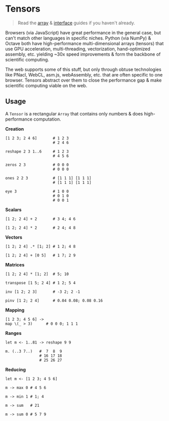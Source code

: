 # Tensors

> Read the [array](./1_types.md#arrays) & [interface](./3_interfaces.md) guides if you haven't already.

Browsers (via JavaScript) have great performance in the general case, but can't match other languages in specific niches. Python (via NumPy) & Octave both have high-performance multi-dimensional arrays (tensors) that use GPU acceleration, multi-threading, vectorization, hand-optimized assembly, etc. yielding ~30x speed improvements & form the backbone of scientific computing.

The web supports some of this stuff, but only through obtuse technologies like PNacl, WebCL, asm.js, webAssembly, etc. that are often specific to one browser. Tensors abstract over them to close the performance gap & make scientific computing viable on the web.

## Usage

A `Tensor` is a rectangular `Array` that contains only numbers & does high-performance computation.

**Creation**

```fl
[1 2 3; 2 4 6]       # 1 2 3
                     # 2 4 6

reshape 2 3 1..6     # 1 2 3
                     # 4 5 6

zeros 2 3            # 0 0 0
                     # 0 0 0

ones 2 2 3           # [1 1 1] [1 1 1]
                     # [1 1 1] [1 1 1]

eye 3                # 1 0 0
                     # 0 1 0
                     # 0 0 1
```

**Scalars**

```fl
[1 2; 2 4] + 2       # 3 4; 4 6

[1 2; 2 4] * 2       # 2 4; 4 8
```

**Vectors**

```fl
[1 2; 2 4] .* [1; 2] # 1 2; 4 8

[1 2; 2 4] + [0 5]   # 1 7; 2 9
```

**Matrices**

```fl
[1 2; 2 4] * [1; 2]  # 5; 10

transpose [1 5; 2 4] # 1 2; 5 4

inv [1 2; 2 3]       # -3 2; 2 -1

pinv [1 2; 2 4]      # 0.04 0.08; 0.08 0.16
```

**Mapping**

```fl
[1 2 3; 4 5 6] ->
map \(_ > 3)      # 0 0 0; 1 1 1
```

**Ranges**

```fl
let m <- 1..81 -> reshape 9 9

m. (..3 7..)   #  7  8  9
               # 16 17 18
               # 25 26 27
```

**Reducing**

```fl
let m <- [1 2 3; 4 5 6]

m -> max 0 # 4 5 6

m -> min 1 # 1; 4

m -> sum   # 21

m -> sum 0 # 5 7 9
```
